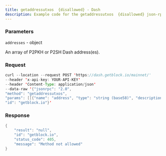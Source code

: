 ```yaml
---
title: getaddressutxos  {disallowed} - Dash
description: Example code for the getaddressutxos  {disallowed} json-rpc method. Сomplete guide on how to use getaddressutxos  {disallowed} json-rpc in GetBlock.io Web3 documentation.
---
```


### Parameters


`addresses` - object

An array of P2PKH or P2SH Dash address(es).

### Request

``` java
curl --location --request POST 'https://dash.getblock.io/mainnet/' 
--header 'x-api-key: YOUR-API-KEY' 
--header 'Content-Type: application/json' 
--data-raw '{"jsonrpc": "2.0",
"method": "getaddressutxos",
"params": [[{"name": "address", "type": "string (base58)", "description": ["The base58check encoded address."], "value": null}]],
"id": "getblock.io"}'
```

###  Response

``` java
{
    "result": "null",
    "id": "getblock.io",
    "status_code": 405,
    "message": "Method not allowed"
}
```

